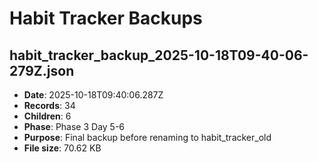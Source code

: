 # Habit Tracker Backups


## habit_tracker_backup_2025-10-18T09-40-06-279Z.json

- **Date**: 2025-10-18T09:40:06.287Z
- **Records**: 34
- **Children**: 6
- **Phase**: Phase 3 Day 5-6
- **Purpose**: Final backup before renaming to habit_tracker_old
- **File size**: 70.62 KB


